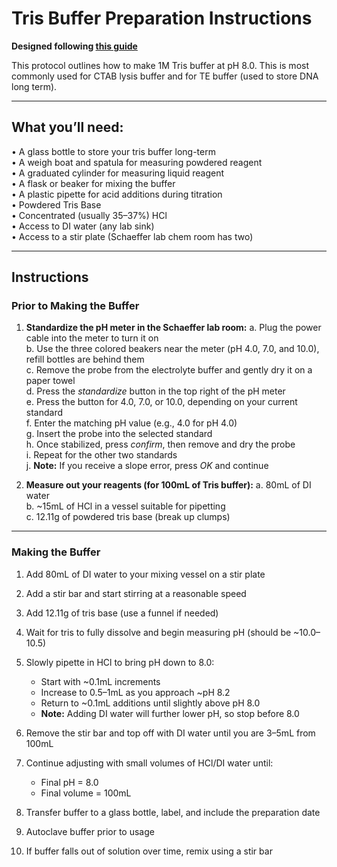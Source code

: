 # Tris Buffer Preparation Instructions

**Designed following [this guide](https://toptipbio.com/tris-hcl-recipe/)**

This protocol outlines how to make 1M Tris buffer at pH 8.0. This is most commonly used for CTAB lysis buffer and for TE buffer (used to store DNA long term).

---

## What you’ll need:

• A glass bottle to store your tris buffer long-term  
• A weigh boat and spatula for measuring powdered reagent  
• A graduated cylinder for measuring liquid reagent  
• A flask or beaker for mixing the buffer  
• A plastic pipette for acid additions during titration  
• Powdered Tris Base  
• Concentrated (usually 35–37%) HCl  
• Access to DI water (any lab sink)  
• Access to a stir plate (Schaeffer lab chem room has two)

---

## Instructions

### Prior to Making the Buffer

1. **Standardize the pH meter in the Schaeffer lab room:**
   a. Plug the power cable into the meter to turn it on  
   b. Use the three colored beakers near the meter (pH 4.0, 7.0, and 10.0), refill bottles are behind them  
   c. Remove the probe from the electrolyte buffer and gently dry it on a paper towel  
   d. Press the *standardize* button in the top right of the pH meter  
   e. Press the button for 4.0, 7.0, or 10.0, depending on your current standard  
   f. Enter the matching pH value (e.g., 4.0 for pH 4.0)  
   g. Insert the probe into the selected standard  
   h. Once stabilized, press *confirm*, then remove and dry the probe  
   i. Repeat for the other two standards  
   j. **Note:** If you receive a slope error, press *OK* and continue

2. **Measure out your reagents (for 100mL of Tris buffer):**
   a. 80mL of DI water  
   b. ~15mL of HCl in a vessel suitable for pipetting  
   c. 12.11g of powdered tris base (break up clumps)

---

### Making the Buffer

1. Add 80mL of DI water to your mixing vessel on a stir plate  
2. Add a stir bar and start stirring at a reasonable speed  
3. Add 12.11g of tris base (use a funnel if needed)  
4. Wait for tris to fully dissolve and begin measuring pH (should be ~10.0–10.5)  
5. Slowly pipette in HCl to bring pH down to 8.0:  
   - Start with ~0.1mL increments  
   - Increase to 0.5–1mL as you approach ~pH 8.2  
   - Return to ~0.1mL additions until slightly above pH 8.0  
   - **Note:** Adding DI water will further lower pH, so stop before 8.0

6. Remove the stir bar and top off with DI water until you are 3–5mL from 100mL  
7. Continue adjusting with small volumes of HCl/DI water until:  
   - Final pH = 8.0  
   - Final volume = 100mL

8. Transfer buffer to a glass bottle, label, and include the preparation date  
9. Autoclave buffer prior to usage  
10. If buffer falls out of solution over time, remix using a stir bar
